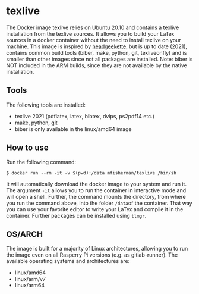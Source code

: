 # texlive
The Docker image texlive relies on Ubuntu 20.10 and contains a texlive installation from the texlive sources.
It allows you to build your LaTex sources in a docker container without the need to install texlive on your machine.
This image is inspired by [headgeekette](https://hub.docker.com/r/headgeekette/rpi-latex/), but is up to date (2021), contains common build tools (biber, make, python, git, texliveonfly) and is smaller than other images since not all packages are installed.
Note: biber is NOT included in the ARM builds, since they are not available by the native installation.


## Tools
The following tools are installed:
- texlive 2021 (pdflatex, latex, bibtex, dvips, ps2pdf14 etc.)
- make, python, git
- biber is only available in the linux/amd64 image

## How to use
Run the following command:
```
$ docker run --rm -it -v $(pwd):/data mfisherman/texlive /bin/sh
```
It will automatically download the docker image to your system and run it.
The argument `-it` allows you to run the container in interactive mode and will open a shell.
Further, the command mounts the directory, from where you run the command above, into the folder `/data`of the container.
That way you can use your favorite editor to write your LaTex and compile it in the container. Further packages can be installed using `tlmgr`.

## OS/ARCH
The image is built for a majority of Linux architectures, allowing you to run the image even on all Rasperry Pi versions (e.g. as gitlab-runner).
The available operating systems and architectures are:

 - linux/amd64
 - linux/arm/v7
 - linux/arm64


